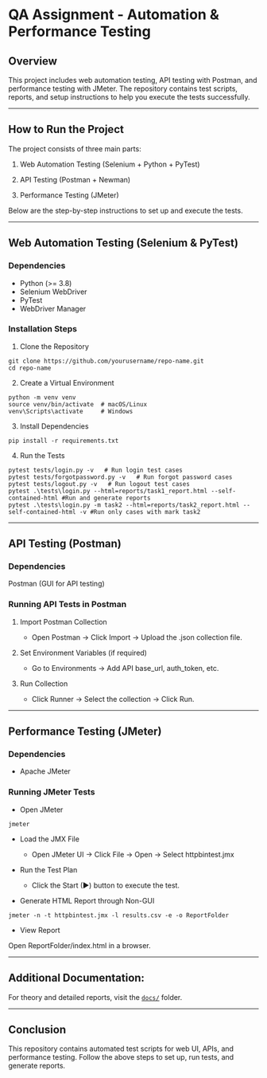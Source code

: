 # QA Assignment - Automation & Performance Testing

## Overview

This project includes web automation testing, API testing with Postman, and performance testing with JMeter. The repository contains test scripts, reports, and setup instructions to help you execute the tests successfully.

___

## How to Run the Project

The project consists of three main parts:

1. Web Automation Testing (Selenium + Python + PyTest)

2. API Testing (Postman + Newman)

3. Performance Testing (JMeter)

Below are the step-by-step instructions to set up and execute the tests.

___

## Web Automation Testing (Selenium & PyTest)

### Dependencies
- Python (>= 3.8)
- Selenium WebDriver
- PyTest
- WebDriver Manager

### Installation Steps

1. Clone the Repository
```
git clone https://github.com/yourusername/repo-name.git
cd repo-name
```
2. Create a Virtual Environment
```
python -m venv venv
source venv/bin/activate  # macOS/Linux
venv\Scripts\activate     # Windows
```
3. Install Dependencies
```
pip install -r requirements.txt
```

4. Run the Tests
```
pytest tests/login.py -v   # Run login test cases
pytest tests/forgotpassword.py -v   # Run forgot password cases
pytest tests/logout.py -v   # Run logout test cases
pytest .\tests\login.py --html=reports/task1_report.html --self-contained-html #Run and generate reports
pytest .\tests\login.py -m task2 --html=reports/task2_report.html --self-contained-html -v #Run only cases with mark task2
```

---

## API Testing (Postman)

### Dependencies

Postman (GUI for API testing)

### Running API Tests in Postman

1. Import Postman Collection

    - Open Postman → Click Import → Upload the .json collection file.

2. Set Environment Variables (if required)

    - Go to Environments → Add API base_url, auth_token, etc.

3. Run Collection

    - Click Runner → Select the collection → Click Run.

---

## Performance Testing (JMeter)

### Dependencies

- Apache JMeter

### Running JMeter Tests
- Open JMeter
```
jmeter
```

- Load the JMX File
    - Open JMeter UI → Click File → Open → Select httpbintest.jmx
  
- Run the Test Plan
  - Click the Start (▶) button to execute the test.

- Generate HTML Report through Non-GUI
```
jmeter -n -t httpbintest.jmx -l results.csv -e -o ReportFolder
```

- View Report

Open ReportFolder/index.html in a browser.

---

## Additional Documentation: 
For theory and detailed reports, visit the [`docs/`](docs/) folder.

---
## Conclusion

This repository contains automated test scripts for web UI, APIs, and performance testing. Follow the above steps to set up, run tests, and generate reports.
